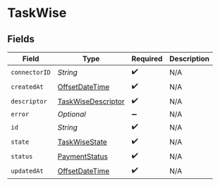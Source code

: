 # TaskWise


## Fields

| Field                                                                                     | Type                                                                                      | Required                                                                                  | Description                                                                               |
| ----------------------------------------------------------------------------------------- | ----------------------------------------------------------------------------------------- | ----------------------------------------------------------------------------------------- | ----------------------------------------------------------------------------------------- |
| `connectorID`                                                                             | *String*                                                                                  | :heavy_check_mark:                                                                        | N/A                                                                                       |
| `createdAt`                                                                               | [OffsetDateTime](https://docs.oracle.com/javase/8/docs/api/java/time/OffsetDateTime.html) | :heavy_check_mark:                                                                        | N/A                                                                                       |
| `descriptor`                                                                              | [TaskWiseDescriptor](../../models/shared/TaskWiseDescriptor.md)                           | :heavy_check_mark:                                                                        | N/A                                                                                       |
| `error`                                                                                   | *Optional<String>*                                                                        | :heavy_minus_sign:                                                                        | N/A                                                                                       |
| `id`                                                                                      | *String*                                                                                  | :heavy_check_mark:                                                                        | N/A                                                                                       |
| `state`                                                                                   | [TaskWiseState](../../models/shared/TaskWiseState.md)                                     | :heavy_check_mark:                                                                        | N/A                                                                                       |
| `status`                                                                                  | [PaymentStatus](../../models/shared/PaymentStatus.md)                                     | :heavy_check_mark:                                                                        | N/A                                                                                       |
| `updatedAt`                                                                               | [OffsetDateTime](https://docs.oracle.com/javase/8/docs/api/java/time/OffsetDateTime.html) | :heavy_check_mark:                                                                        | N/A                                                                                       |